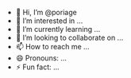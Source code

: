- 👋 Hi, I’m @poriage
- 👀 I’m interested in ...
- 🌱 I’m currently learning ...
- 💞️ I’m looking to collaborate on ...
- 📫 How to reach me ...
- 😄 Pronouns: ...
- ⚡ Fun fact: ...

<!---
poriage/poriage is a ✨ special ✨ repository because its `README.md` (this file) appears on your GitHub profile.
You can click the Preview link to take a look at your changes.
--->
